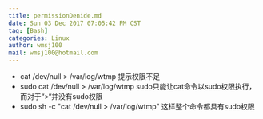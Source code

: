 ```yaml
---
title: permissionDenide.md
date: Sun 03 Dec 2017 07:05:42 PM CST
tag: [Bash]
categories: Linux
author: wmsj100
mail: wmsj100@hotmail.com
---
```


- cat /dev/null > /var/log/wtmp 提示权限不足
- sudo cat /dev/null > /var/log/wtmp sudo只能让cat命令以sudo权限执行，而对于“>“并没有sudo权限
- sudo sh -c "cat /dev/null > /var/log/wtmp" 这样整个命令都具有sudo权限
